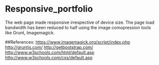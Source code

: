 # Responsive_portfolio
   The web page made responsive irrespective of device size. The page load bandwidth has been reduced to half using the image comopression tools like Grunt, Imagemagick.
   
##References:
https://www.imagemagick.org/script/index.php
http://gruntjs.com/
http://getbootstrap.com/
http://www.w3schools.com/html/default.asp
http://www.w3schools.com/css/default.asp
